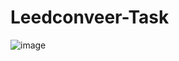 # Leedconveer-Task
![image](https://github.com/user-attachments/assets/e87b846a-f5a7-4477-afc0-efbfe024051f)
